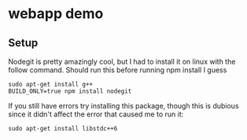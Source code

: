 
# webapp demo

## Setup

Nodegit is pretty amazingly cool, but I had to install it on linux with the follow command.
Should run this before running npm install I guess

    sudo apt-get install g++
    BUILD_ONLY=true npm install nodegit

If you still have errors try installing this package, though this is dubious since it didn't
affect the error that caused me to run it:

    sudo apt-get install libstdc++6
